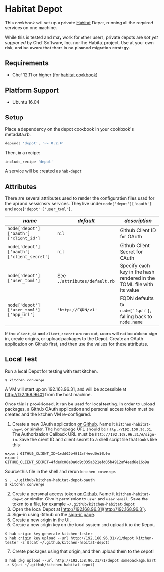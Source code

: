 Habitat Depot
=============

This cookbook will set up a private [Habitat](http://habitat.sh) Depot, running all the required services on one machine.

While this is tested and may work for other users, private depots are *not yet supported* by Chef Software, Inc. nor the Habitat project. Use at your own risk, and be aware that there is no planned migration strategy.

## Requirements

- Chef 12.11 or higher (for [habitat cookbook](https://supermarket.chef.io/cookbooks/habitat))

## Platform Support

- Ubuntu 16.04

## Setup

Place a dependency on the depot cookbook in your cookbook's metadata.rb.

```ruby
depends 'depot', '~> 0.2.0'
```

Then, in a recipe:

```ruby
include_recipe 'depot'
```

A service will be created as `hab-depot`.

## Attributes

There are several attributes used to render the configuration files used for the api and sessionsrv services. They live under `node['depot']['oauth']` and `node['depot']['user_toml']`.

|*name*|*default*|*description*|
|------|---------|-------------|
|`node['depot']['oauth']['client_id']`|`nil`| Github Client ID for OAuth |
|`node['depot']['oauth']['client_secret']`|`nil`| Github Client Secret for OAuth |
|`node['depot']['user_toml']`|See `./attributes/default.rb`| Specify each key in the hash rendered in the TOML file with its value |
|`node['depot']['user_toml']['app_url']`|`'http://FQDN/v1'`| FQDN defaults to `node['fqdn']`, falling back to `node.name` |

If the `client_id` and `client_secret` are not set, users will not be able to sign in, create origins, or upload packages to the Depot. Create an OAuth application on Github first, and then use the values for these attributes.

## Local Test

Run a local Depot for testing with test kitchen.

    $ kitchen converge

A VM will start up on 192.168.96.31, and will be accessible at http://192.168.96.31 from the host machine.

Once this is provisioned, it can be used for local testing. In order to upload packages, a Github OAuth application and personal access token must be created and the kitchen VM re-configured.

1. Create a new OAuth application [on Github](https://github.com/settings/applications/new). Name it `kitchen-habitat-depot` or similar. The homepage URL should be `http://192.168.96.31`. The Authorization Callback URL must be `http://192.168.96.31/#/sign-in`. Save the client ID and client secret to a shell script file that looks like this:
```
export GITHUB_CLIENT_ID=1edd05b4912af4eed6e16b9a
export GITHUB_CLIENT_SECRET=4fdedc08a0a0d9c035a321edd05b4912af4eed6e16b9a
```
Source this file in the shell and rerun `kitchen converge`.
```
$ . ~/.github/kitchen-habitat-depot-oauth
$ kitchen converge
```
2. Create a personal access token [on Github](https://github.com/settings/tokens/new). Name it `kitchen-habitat-depot` or similar. Give it permission to `user` and `user:email`. Save the token to a file, for example `~/.github/kitchen-habitat-depot`
3. Open the local Depot at [http://192.168.96.31](http://192.168.96.31).
4. Sign-in using Github on the [sign-in page](http://192.168.96.31/#/sign-in).
5. Create a new origin in the UI.
6. Create a new origin key on the local system and upload it to the Depot.
```
$ hab origin key generate kitchen-tester
$ hab origin key upload --url http://192.168.96.31/v1/depot kitchen-tester -z $(cat ~/.github/kitchen-habitat-depot)
```
7. Create packages using that origin, and then upload them to the depot!
```
$ hab pkg upload --url http://192.168.96.31/v1/depot somepackage.hart -z $(cat ~/.github/kitchen-habitat-depot)
```
